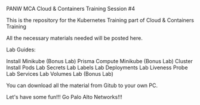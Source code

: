 PANW MCA Cloud & Containers Training Session #4

This is the repository for the Kubernetes Training part of Cloud & Containers Training

All the necessary materials needed will be posted here.

Lab Guides:

Install Minikube (Bonus Lab)
Prisma Compute Minikube (Bonus Lab)
Cluster Install
Pods Lab
Secrets Lab
Labels Lab
Deployments Lab
Liveness Probe Lab
Services Lab
Volumes Lab
(Bonus Lab)

You can download all the material from Gitub to your own PC.

Let's have some fun!!! Go Palo Alto Networks!!!
